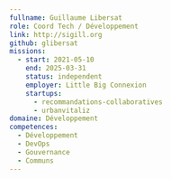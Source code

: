 ```yaml
---
fullname: Guillaume Libersat
role: Coord Tech / Développement
link: http://sigill.org
github: glibersat
missions:
  - start: 2021-05-10
    end: 2025-03-31
    status: independent
    employer: Little Big Connexion
    startups:
      - recommandations-collaboratives
      - urbanvitaliz
domaine: Développement
competences:
  - Développement
  - DevOps
  - Gouvernance
  - Communs
---
```

